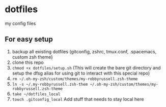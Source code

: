 # dotfiles
my config files

## For easy setup

1. backup all existing dotfiles (gitconfig, zshrc, tmux.conf, .spacemacs, custom zsh theme)
1. clone this repo
1. `chmod +x dotfiles/setup.sh` (This will create the bare git directory and setup the dfsg alias for using git to interact with this special repo)
1. `rm ~/.oh-my-zsh/custom/themes/my-robbyrussell.zsh-theme`
1. `ln -s ~/.my-robbyrussell.zsh-them ~/.oh-my-zsh/custom/themes/my-robbyrussell.zsh-theme`
2. `take ~/dotfiles_local`
1. `touch .gitconfig_local` Add stuff that needs to stay local here
